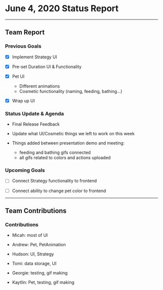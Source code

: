 <h1>June 4, 2020 Status Report</h1>

---
<h2>Team Report</h2>
<h3>Previous Goals</h3>

- [x] Implement Strategy UI

- [x] Pre-set Duration UI & Functionality

- [x] Pet UI 
  - Different animations
  - Cosmetic functionality (naming, feeding, bathing...)
  
- [x] Wrap up UI 

<h3>Status Update & Agenda</h3>

- Final Release Feedback

- Update what UI/Cosmetic things we left to work on this week 

- Things added between presentation demo and meeting:
  - feeding and bathing gifs connected 
  - all gifs related to colors and actions uploaded

<h3>Upcoming Goals</h3>

- [ ] Connect Strategy functionality to frontend

- [ ] Connect ability to change pet color to frontend

---
<h2>Team Contributions</h2>
<h3>Contributions</h3>

- Micah: most of UI 

- Andrew: Pet, PetAnimation

- Hudson: UI, Strategy

- Tomi: data storage, UI

- Georgie: testing, gif making 

- Kaytlin: Pet, testing, gif making
